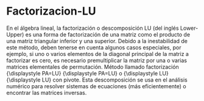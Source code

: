 # Factorizacion-LU
En el álgebra lineal, la factorización o descomposición LU (del inglés Lower-Upper) es una forma de factorización de una matriz como el producto de una matriz triangular inferior y una superior. Debido a la inestabilidad de este método, deben tenerse en cuenta algunos casos especiales, por ejemplo, si uno o varios elementos de la diagonal principal de la matriz a factorizar es cero, es necesario premultiplicar la matriz por una o varias matrices elementales de permutación. Método llamado factorización {\displaystyle PA=LU} {\displaystyle PA=LU} o {\displaystyle LU} {\displaystyle LU} con pivote. Esta descomposición se usa en el análisis numérico para resolver sistemas de ecuaciones (más eficientemente) o encontrar las matrices inversas.
